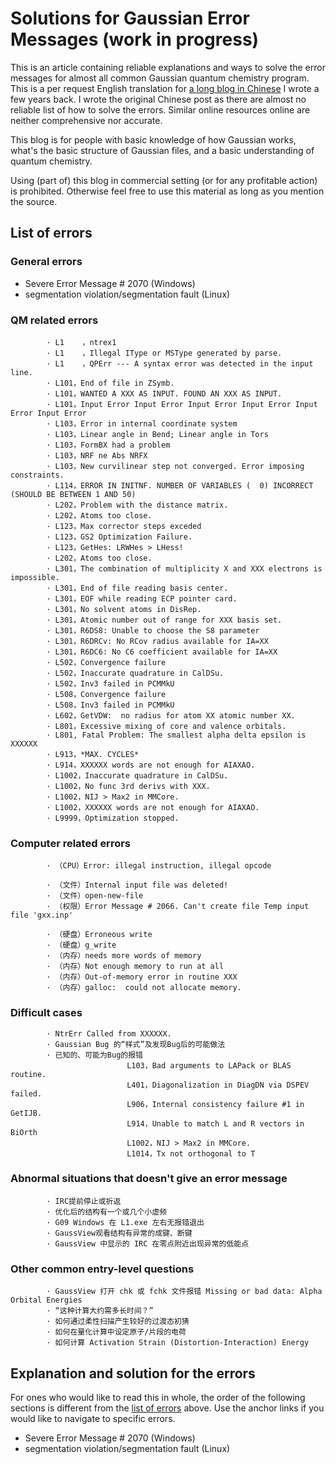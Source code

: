# Solutions for Gaussian Error Messages (work in progress)
This is an article containing reliable explanations and ways to solve the error messages for almost all common Gaussian quantum chemistry program. This is a per request English translation for [a long blog in Chinese](http://bbs.keinsci.com/thread-4829-1-1.html) I wrote a few years back. I wrote the original Chinese post as there are almost no reliable list of how to solve the errors. Similar online resources online are neither comprehensive nor accurate.

This blog is for people with basic knowledge of how Gaussian works, what's the basic structure of Gaussian files, and a basic understanding of quantum chemistry.

Using (part of) this blog in commercial setting (or for any profitable action) is prohibited. Otherwise feel free to use this material as long as you mention the source.

## List of errors
### General errors
 * Severe Error Message # 2070 (Windows)
 * segmentation violation/segmentation fault (Linux)
### QM related errors
            · L1    ，ntrex1
            · L1    ，Illegal IType or MSType generated by parse.
            · L1    ，QPErr --- A syntax error was detected in the input line.
            · L101，End of file in ZSymb.
            · L101，WANTED A XXX AS INPUT. FOUND AN XXX AS INPUT.
            · L101，Input Error Input Error Input Error Input Error Input Error Input Error
            · L103，Error in internal coordinate system
            · L103，Linear angle in Bend; Linear angle in Tors
            · L103，FormBX had a problem
            · L103，NRF ne Abs NRFX
            · L103，New curvilinear step not converged. Error imposing constraints.
            · L114，ERROR IN INITNF. NUMBER OF VARIABLES (  0) INCORRECT (SHOULD BE BETWEEN 1 AND 50)
            · L202，Problem with the distance matrix.
            · L202，Atoms too close.
            · L123，Max corrector steps exceded
            · L123，GS2 Optimization Failure.
            · L123，GetHes: LRWHes > LHess!
            · L202，Atoms too close.
            · L301，The combination of multiplicity X and XXX electrons is impossible.
            · L301，End of file reading basis center.
            · L301，EOF while reading ECP pointer card.
            · L301，No solvent atoms in DisRep.
            · L301，Atomic number out of range for XXX basis set.
            · L301，R6DS8: Unable to choose the S8 parameter
            · L301，R6DRCv: No RCov radius available for IA=XX
            · L301，R6DC6: No C6 coefficient available for IA=XX
            · L502，Convergence failure
            · L502，Inaccurate quadrature in CalDSu.
            · L502，Inv3 failed in PCMMkU
            · L508，Convergence failure
            · L508，Inv3 failed in PCMMkU
            · L602，GetVDW:  no radius for atom XX atomic number XX.
            · L801，Excessive mixing of core and valence orbitals.
            · L801, Fatal Problem: The smallest alpha delta epsilon is XXXXXX
            · L913，*MAX. CYCLES*
            · L914，XXXXXX words are not enough for AIAXAO.
            · L1002，Inaccurate quadrature in CalDSu.
            · L1002，No func 3rd derivs with XXX.
            · L1002，NIJ > Max2 in MMCore.
            · L1002，XXXXXX words are not enough for AIAXAO.
            · L9999，Optimization stopped.
### Computer related errors
            · （CPU）Error: illegal instruction, illegal opcode

            · （文件）Internal input file was deleted!
            · （文件）open-new-file
            · （权限）Error Message # 2066. Can't create file Temp input file 'gxx.inp'

            · （硬盘）Erroneous write
            · （硬盘）g_write
            · （内存）needs more words of memory
            · （内存）Not enough memory to run at all
            · （内存）Out-of-memory error in routine XXX
            · （内存）galloc:  could not allocate memory.
### Difficult cases
            · NtrErr Called from XXXXXX.
            · Gaussian Bug 的“样式”及发现Bug后的可能做法
            · 已知的、可能为Bug的报错
                              L103，Bad arguments to LAPack or BLAS routine.
                              L401，Diagonalization in DiagDN via DSPEV failed.
                              L906，Internal consistency failure #1 in GetIJB.
                              L914，Unable to match L and R vectors in BiOrth
                              L1002，NIJ > Max2 in MMCore.
                              L1014，Tx not orthogonal to T
### Abnormal situations that doesn't give an error message
            · IRC提前停止或折返
            · 优化后的结构有一个或几个小虚频
            · G09 Windows 在 L1.exe 左右无报错退出
            · GaussView观看结构有异常的成键、断键
            · GaussView 中显示的 IRC 在零点附近出现异常的低能点
### Other common entry-level questions
            · GaussView 打开 chk 或 fchk 文件报错 Missing or bad data: Alpha Orbital Energies
            · “这种计算大约需多长时间？”
            · 如何通过柔性扫描产生较好的过渡态初猜
            · 如何在量化计算中设定原子/片段的电荷
            · 如何计算 Activation Strain (Distortion-Interaction) Energy
            

## Explanation and solution for the errors
For ones who would like to read this in whole, the order of the following sections is different from the [list of errors](#List-of-errors) above. Use the anchor links if you would like to navigate to specific errors.

 * Severe Error Message # 2070 (Windows)
 * segmentation violation/segmentation fault (Linux)

